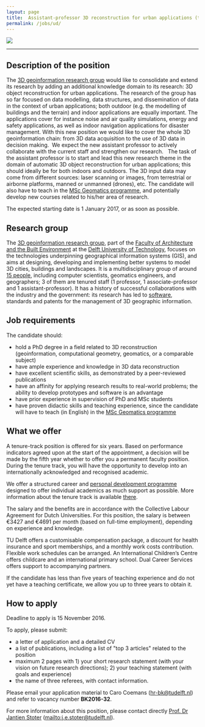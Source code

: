 ```yaml
---
layout: page
title:  Assistant-professor 3D reconstruction for urban applications (tenure track)
permalink: /jobs/ud/
---
```


<!-- <div class="alert alert-danger" role="alert">2016-05-02: The application deadline has passed, it is not possible to apply anymore. We thank all the applicants for their interest.</div>
 -->

<div class="row">
	<div class="col-sm-12 col-xs-12"><img class="img-responsive" src="{{ "/jobs/ud/img/tetratud.jpg" | prepend: site.baseurl }}"></div>
</div>

- - - 

## Description of the position

The [3D geoinformation research group](https://3d.bk.tudelft.nl) would like to consolidate and extend its research by adding an additional knowledge domain to its research: 3D object reconstruction for urban applications.
The research of the group has so far focused on data modelling, data structures, and dissemination of data in the context of urban applications; both outdoor (e.g. the modelling of buildings and the terrain) and indoor applications are equally important. The applications cover for instance noise and air quality simulations, energy and safety applications, as well as indoor navigation applications for disaster management.
With this new position we would like to cover the whole 3D geoinformation chain: from 3D data acquisition to the use of 3D data in decision making. 
We expect the new assistant professor to actively collaborate with the current staff and strengthen our research.
 
The task of the assistant professor is to start and lead this new research theme in the domain of automatic 3D object reconstruction for urban applications; this should ideally be for both indoors and outdoors.
The 3D input data may come from different sources: laser scanning or images, from terrestrial or airborne platforms, manned or unmanned (drones), etc.
The candidate will also have to teach in the [MSc Geomatics programme](http://geomatics.tudelft.nl), and potentially develop new courses related to his/her area of research.

The expected starting date is 1 January 2017, or as soon as possible.


## Research group

The [3D geoinformation research group](https://3d.bk.tudelft.nl), part of the [Faculty of Architecture and the Built Environment](http://www.bk.tudelft.nl/en) at the [Delft University of Technology](http://www.tudelft.nl), focuses on the technologies underpinning geographical information systems (GIS), and aims at designing, developing and implementing better systems to model 3D cities, buildings and landscapes.
It is a multidisciplinary group of around [15 people](/about/), including computer scientists, geomatics engineers, and geographers; 3 of them are tenured staff (1 professor, 1 associate-professor and 1 assistant-professor).
It has a history of successful collaborations with the industry and the government: its research has led to [software](https://github.com/tudelft3d), standards and patents for the management of 3D geographic information.


## Job requirements
<!-- 600 char --> 

The candidate should:

  - hold a PhD degree in a field related to 3D reconstruction (geoinformation, computational geometry, geomatics, or a comparable subject) 
  - have ample experience and knowledge in 3D data reconstruction
  - have excellent scientific skills, as demonstrated by a peer-reviewed publications
  - have an affinity for applying research results to real-world problems; the ability to develop prototypes and software is an advantage
  - have prior experience in supervision of PhD and MSc students
  - have proven didactic skills and teaching experience, since the candidate will have to teach (in English) in the [MSc Geomatics programme](http://geomatics.tudelft.nl)


## What we offer

A tenure-track position is offered for six years. 
Based on performance indicators agreed upon at the start of the appointment, a decision will be made by the fifth year whether to offer you a permanent faculty position.
During the tenure track, you will have the opportunity to develop into an internationally acknowledged and recognised academic. 

We offer a structured career and [personal development programme](http://www.tudelft.nl/tenuretrack) designed to offer individual academics as much support as possible. 
More information about the tenure track is available [there](https://intranet.tudelft.nl/en/human-resources/themes/employment/appointment-types/tenure-trackers/).

The salary and the benefits are in accordance with the Collective Labour Agreement for Dutch Universities.
For this position, the salary is between €3427 and €4691 per month (based on full-time employment), depending on experience and knowledge.

TU Delft offers a customisable compensation package, a discount for health insurance and sport memberships, and a monthly work costs contribution. 
Flexible work schedules can be arranged. 
An International Children’s Centre offers childcare and an international primary school. 
Dual Career Services offers support to accompanying partners. 

If the candidate has less than five years of teaching experience and do not yet have a teaching certificate, we allow you up to three years to obtain it.


## How to apply

<div class="alert alert-info" role="alert">
Deadline to apply is 15 November 2016.
</div>

To apply, please submit: 

  - a letter of application and a detailed CV 
  - a list of publications, including a list of "top 3 articles" related to the position
  - maximum 2 pages with 1) your short research statement (with your vision on future research directions); 2) your teaching statement (with goals and experience)
  - the name of three referees, with contact information.

Please email your application material to Caro Coemans (<hr-bk@tudelft.nl>) and refer to vacancy number __BK2016-32__.

For more information about this position, please contact directly [Prof. Dr Jantien Stoter](https://3d.bk.tudelft.nl/jstoter) (<mailto:j.e.stoter@tudelft.nl>).
